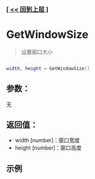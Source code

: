 ### [[ << 回到上层 ]](README.md)

# GetWindowSize

> 设置窗口大小

```lua

width, height = GetWindowSize()

```

## 参数：

无

## 返回值：

+ width [number]：窗口宽度
+ height [number]：窗口高度

## 示例

```lua

```